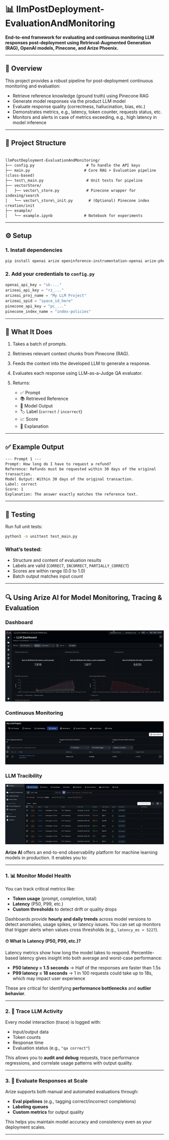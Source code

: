 # 📊 llmPostDeployment-EvaluationAndMonitoring

**End-to-end framework for evaluating and continuous monitoring LLM responses post-deployment using Retrieval-Augmented Generation (RAG), OpenAI models, Pinecone, and Arize Phoenix.**

---

## 🚀 Overview

This project provides a robust pipeline for post-deployment continuous monitoring and evaluation:
- Retrieve reference knowledge (ground truth) using Pinecone RAG
- Generate model responses via the product LLM model 
- Evaluate response quality (correctness, hallucination, bias, etc.)
- Demonstrates metrics, e.g., latency, token counter, requests status, etc.
- Monitors and alerts in case of metrics exceeding, e.g., high latency in model inference

---

## 📁 Project Structure

```

llmPostDeployment-EvaluationAndMonitoring/
├── config.py                       # To handle the API keys
├── main.py                        # Core RAG + Evaluation pipeline (class-based)
├── test\_main.py                   # Unit tests for pipeline
├── vectorStore/
│   ├── vector\_store.py            # Pinecone wrapper for indexing/search
│   └── vector\_store\_init.py       # (Optional) Pinecone index creation/init
├── example/
│   └── example.ipynb              # Notebook for experiments

````

---

## ⚙️ Setup

### 1. Install dependencies

```bash
pip install openai arize openinference-instrumentation-openai arize-phoenix-evals pandas arize-otel
````

### 2. Add your credentials to `config.py`

```python
openai_api_key = "sk-..."
arizeai_api_key = "rz_..."
arizeai_proj_name = "My LLM Project"
arizeai_spid = "space_id_here"
pinecone_api_key = "pc_..."
pinecone_index_name = "index-policies"
```

---

## 🧠 What It Does

1. Takes a batch of prompts.
2. Retrieves relevant context chunks from Pinecone (RAG).
3. Feeds the context into the developed LLM to generate a response.
4. Evaluates each response using LLM-as-a-Judge QA evaluator.
5. Returns:

   * ✅ Prompt
   * 📚 Retrieved Reference
   * 🤖 Model Output
   * 🏷️ Label (`correct` / `incorrect`)
   * 📈 Score 
   * 🧾 Explanation

---

## ✅ Example Output

```
--- Prompt 1 ---
Prompt: How long do I have to request a refund?
Reference: Refunds must be requested within 30 days of the original transaction.
Model Output: Within 30 days of the original transaction.
Label: correct
Score: 1
Explanation: The answer exactly matches the reference text.
```

---

## 🧪 Testing

Run full unit tests:

```bash
python3 -m unittest test_main.py
```

### What’s tested:

* Structure and content of evaluation results
* Labels are valid (`CORRECT`, `INCORRECT`, `PARTIALLY_CORRECT`)
* Scores are within range (0.0 to 1.0)
* Batch output matches input count

---




## 🔍 Using Arize AI for Model Monitoring, Tracing & Evaluation

### Dashboard
![Arize Dashboard](https://github.com/ArianFotouhi/llmPostDeployment-EvaluationAndMonitoring/blob/main/assets/ArizeAI_dashboard.png)
### Continuous Monitoring
![Arize Monitoring](https://github.com/ArianFotouhi/llmPostDeployment-EvaluationAndMonitoring/blob/main/assets/ArizeAI_monitoring.png)
### LLM Tracibility
![Arize Tracibility](https://github.com/ArianFotouhi/llmPostDeployment-EvaluationAndMonitoring/blob/main/assets/ArizeAI_tracability.png)


**Arize AI** offers an end-to-end observability platform for machine learning models in production. It enables you to:

---

### 1. 📊 Monitor Model Health

You can track critical metrics like:

- **Token usage** (prompt, completion, total)
- **Latency** (P50, P99, etc.)
- **Custom thresholds** to detect drift or quality drops

Dashboards provide **hourly and daily trends** across model versions to detect anomalies, usage spikes, or latency issues. You can set up monitors that trigger alerts when values cross thresholds (e.g., `latency_ms > 5227`).

#### ⏱ What Is Latency (P50, P99, etc.)?

Latency metrics show how long the model takes to respond. Percentile-based latency gives insight into both average and worst-case performance:

- **P50 latency = 1.5 seconds** → Half of the responses are faster than 1.5s
- **P99 latency = 18 seconds** → 1 in 100 requests could take up to 18s, which may impact user experience

These are critical for identifying **performance bottlenecks** and **outlier behavior**.

---

### 2. 🔎 Trace LLM Activity

Every model interaction (trace) is logged with:

- Input/output data
- Token counts
- Response time
- Evaluation status (e.g., `"qa correct"`)

This allows you to **audit and debug** requests, trace performance regressions, and correlate usage patterns with output quality.

---

### 3. 🧪 Evaluate Responses at Scale

Arize supports both manual and automated evaluations through:

- **Eval pipelines** (e.g., tagging correct/incorrect completions)
- **Labeling queues**
- **Custom metrics** for output quality

This helps you maintain model accuracy and consistency even as your deployment scales.

---


